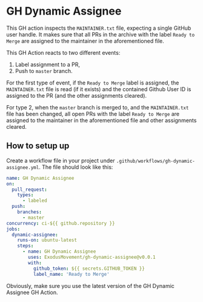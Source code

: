 # GH Dynamic Assignee

This GH action inspects the `MAINTAINER.txt` file, expecting a single GitHub
user handle. It makes sure that all PRs in the archive with the label `Ready to Merge` are assigned to the maintainer in the aforementioned file.

This GH Action reacts to two different events:

1. Label assignment to a PR,
2. Push to `master` branch.

For the first type of event, if the `Ready to Merge` label is assigned, the
`MAINTAINER.txt` file is read (if it exists) and the contained Github User ID is
assigned to the PR (and the other assignments cleared).

For type 2, when the `master` branch is merged to, and the `MAINTAINER.txt` file has been changed, all open PRs with the label `Ready to Merge` are assigned to the maintainer in the aforementioned file and other assignments cleared.

## How to setup up

Create a workflow file in your project under `.github/workflows/gh-dynamic-assignee.yml`. The file should look
like this:

```yaml
name: GH Dynamic Assignee
on:
  pull_request:
    types:
      - labeled
  push:
    branches:
      - master
concurrency: ci-${{ github.repository }}
jobs:
  dynamic-assignee:
    runs-on: ubuntu-latest
    steps:
      - name: GH Dynamic Assignee
        uses: ExodusMovement/gh-dynamic-assignee@v0.0.1
        with:
          github_token: ${{ secrets.GITHUB_TOKEN }}
          label_name: 'Ready to Merge'
```

Obviously, make sure you use the latest version of the GH Dynamic Assignee
GH Action.
